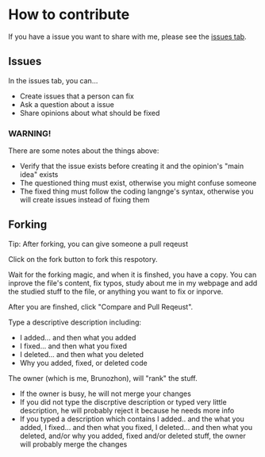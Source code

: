 # How to contribute

If you have a issue you want to share with me, please see the [issues tab]([https://github.com/Brunozhon/Brunozhon.github.io/issues](https://github.com/the-bruno-store/the-bruno-store.github.io/issues)).

## Issues

In the issues tab, you can...

- Create issues that a person can fix
- Ask a question about a issue
- Share opinions about what should be fixed

### WARNING!

There are some notes about the things above:

- Verify that the issue exists before creating it and the opinion's "main idea" exists 
- The questioned thing must exist, otherwise you might confuse someone
- The fixed thing must follow the coding langnge's syntax, otherwise you will create issues instead of fixing them

## Forking

Tip: After forking, you can give someone a pull reqeust

Click on the fork button to fork this respotory.

Wait for the forking magic, and when it is finshed, you have a copy. You can  inprove the file's content, fix typos, study about me in my webpage and add the studied stuff to the file, or anything you want to fix or inporve.

After you are finshed, click "Compare and Pull Reqeust".

Type a descriptive description including:

- I added... and then what you added
- I fixed... and then what you fixed
- I deleted... and then what you deleted
- Why you added, fixed, or deleted code

The owner (which is me, Brunozhon), will "rank" the stuff.

- If the owner is busy, he will not merge your changes
- If you did not type the discrptive description or typed very little description, he will probably reject it because he needs more info
- If you typed a description which contains I added.. and the what you added, I fixed... and then what you fixed, I deleted... and then what you deleted, and/or why you added, fixed and/or deleted stuff, the owner will probably merge the changes
